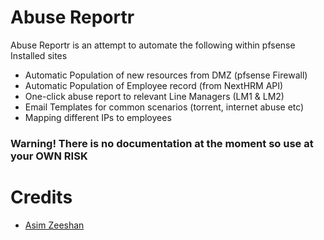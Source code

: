 # Abuse Reportr #

Abuse Reportr is an attempt to automate the following within pfsense Installed sites

* Automatic Population of new resources from DMZ (pfsense Firewall)
* Automatic Population of Employee record (from NextHRM API)
* One-click abuse report to relevant Line Managers (LM1 & LM2)
* Email Templates for common scenarios (torrent, internet abuse etc)
* Mapping different IPs to employees

### Warning! There is no documentation at the moment so use at your OWN RISK ###

# Credits #
* [Asim Zeeshan](http://asim.pk)